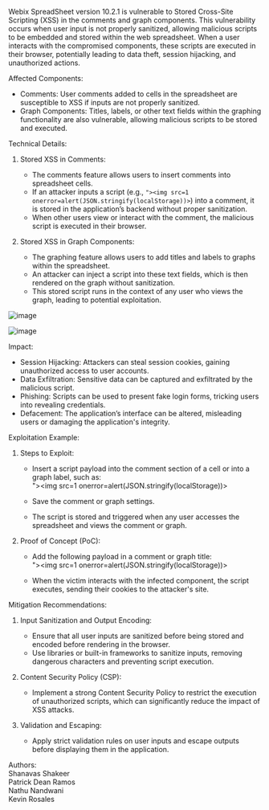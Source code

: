 Webix SpreadSheet version 10.2.1 is vulnerable to Stored Cross-Site Scripting (XSS) in the comments and graph components. This vulnerability occurs when user input is not properly sanitized, allowing malicious scripts to be embedded and stored within the web spreadsheet. When a user interacts with the compromised components, these scripts are executed in their browser, potentially leading to data theft, session hijacking, and unauthorized actions.

Affected Components:
- Comments: User comments added to cells in the spreadsheet are susceptible to XSS if inputs are not properly sanitized.
- Graph Components: Titles, labels, or other text fields within the graphing functionality are also vulnerable, allowing malicious scripts to be stored and executed.

Technical Details:

1. Stored XSS in Comments:
   - The comments feature allows users to insert comments into spreadsheet cells.
   - If an attacker inputs a script (e.g., `"><img src=1 onerror=alert(JSON.stringify(localStorage))>`) into a comment, it is stored in the application’s backend without proper sanitization.
   - When other users view or interact with the comment, the malicious script is executed in their browser.

2. Stored XSS in Graph Components:
   - The graphing feature allows users to add titles and labels to graphs within the spreadsheet.
   - An attacker can inject a script into these text fields, which is then rendered on the graph without sanitization.
   - This stored script runs in the context of any user who views the graph, leading to potential exploitation.
     
  ![image](https://github.com/user-attachments/assets/482997b8-782e-47c6-b794-0995a58d6146)

  ![image](https://github.com/user-attachments/assets/273b9df9-c62e-4d65-9238-a3c175242fe5)


Impact:
- Session Hijacking: Attackers can steal session cookies, gaining unauthorized access to user accounts.
- Data Exfiltration: Sensitive data can be captured and exfiltrated by the malicious script.
- Phishing: Scripts can be used to present fake login forms, tricking users into revealing credentials.
- Defacement: The application’s interface can be altered, misleading users or damaging the application's integrity.

Exploitation Example:

1. Steps to Exploit:
   - Insert a script payload into the comment section of a cell or into a graph label, such as:  
   &quot;&gt;&lt;img src=1 onerror=alert(JSON.stringify(localStorage))&gt;

     
   - Save the comment or graph settings.
   - The script is stored and triggered when any user accesses the spreadsheet and views the comment or graph.

2. Proof of Concept (PoC):
   - Add the following payload in a comment or graph title:  
    &quot;&gt;&lt;img src=1 onerror=alert(JSON.stringify(localStorage))&gt;
     
   - When the victim interacts with the infected component, the script executes, sending their cookies to the attacker's site.

Mitigation Recommendations:

1. Input Sanitization and Output Encoding:
   - Ensure that all user inputs are sanitized before being stored and encoded before rendering in the browser.
   - Use libraries or built-in frameworks to sanitize inputs, removing dangerous characters and preventing script execution.

2. Content Security Policy (CSP):
   - Implement a strong Content Security Policy to restrict the execution of unauthorized scripts, which can significantly reduce the impact of XSS attacks.

3. Validation and Escaping:
   - Apply strict validation rules on user inputs and escape outputs before displaying them in the application.


Authors:<br>
Shanavas Shakeer <br>
Patrick Dean Ramos <br>
Nathu Nandwani <br>
Kevin Rosales <br>
